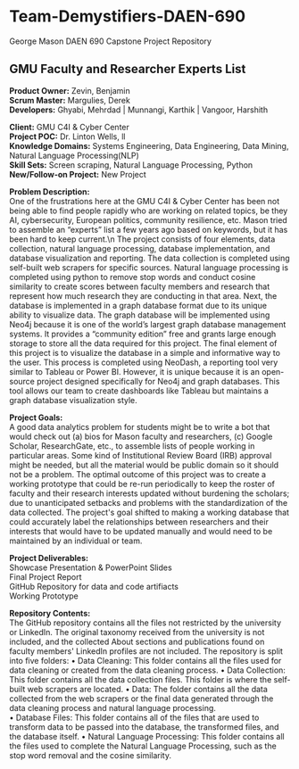 # Team-Demystifiers-DAEN-690
George Mason DAEN 690 Capstone Project Repository

## GMU Faculty and Researcher Experts List

**Product Owner:** Zevin, Benjamin  
**Scrum Master:** Margulies, Derek  
**Developers:** Ghyabi, Mehrdad | Munnangi, Karthik | Vangoor, Harshith  

**Client:** GMU C4I & Cyber Center  
**Project POC:** Dr. Linton Wells, ll  
**Knowledge Domains:** Systems Engineering, Data Engineering, Data Mining, Natural Language Processing(NLP)  
**Skill Sets:** Screen scraping, Natural Language Processing, Python  
**New/Follow-on Project:** New Project  

**Problem Description:**  
One of the frustrations here at the GMU C4I & Cyber Center has been not being able to find people rapidly who are working on related topics, be they AI, cybersecurity, European politics, community resilience, etc.  Mason tried to assemble an “experts” list a few years ago based on keywords, but it has been hard to keep current.\n
The project consists of four elements, data collection, natural language processing, database implementation, and database visualization and reporting.  The data collection is completed using self-built web scrapers for specific sources.  Natural language processing is completed using python to remove stop words and conduct cosine similarity to create scores between faculty members and research that represent how much research they are conducting in that area.  Next, the database is implemented in a graph database format due to its unique ability to visualize data.  The graph database will be implemented using Neo4j because it is one of the world’s largest graph database management systems.  It provides a “community edition” free and grants large enough storage to store all the data required for this project.  The final element of this project is to visualize the database in a simple and informative way to the user.  This process is completed using NeoDash, a reporting tool very similar to Tableau or Power BI.  However, it is unique because it is an open-source project designed specifically for Neo4j and graph databases.  This tool allows our team to create dashboards like Tableau but maintains a graph database visualization style.


**Project Goals:**  
A good data analytics problem for students might be to write a bot that would check out (a) bios for Mason faculty and researchers, (c) Google Scholar, ResearchGate, etc., to assemble lists of people working in particular areas. Some kind of Institutional Review Board (IRB) approval might be needed, but all the material would be public domain so it should not be a problem.
The optimal outcome of this project was to create a working prototype that could be re-run periodically to keep the roster of faculty and their research interests updated without burdening the scholars; due to unanticipated setbacks and problems with the standardization of the data collected. The project's goal shifted to making a working database that could accurately label the relationships between researchers and their interests that would have to be updated manually and would need to be maintained by an individual or team.


**Project Deliverables:**  
Showcase Presentation & PowerPoint Slides  
Final Project Report  
GitHub Repository for data and code artifiacts  
Working Prototype  

**Repository Contents:**  
The GitHub repository contains all the files not restricted by the university or LinkedIn.  The original taxonomy received from the university is not included, and the collected About sections and publications found on faculty members' LinkedIn profiles are not included.  The repository is split into five folders:
•	Data Cleaning: This folder contains all the files used for data cleaning or created from the data cleaning process.
•	Data Collection: This folder contains all the data collection files. This folder is where the self-built web scrapers are located.
•	Data: The folder contains all the data collected from the web scrapers or the final data generated through the data cleaning process and natural language processing.  
•	Database Files: This folder contains all of the files that are used to transform data to be passed into the database, the transformed files, and the database itself.
•	Natural Language Processing: This folder contains all the files used to complete the Natural Language Processing, such as the stop word removal and the cosine similarity.


